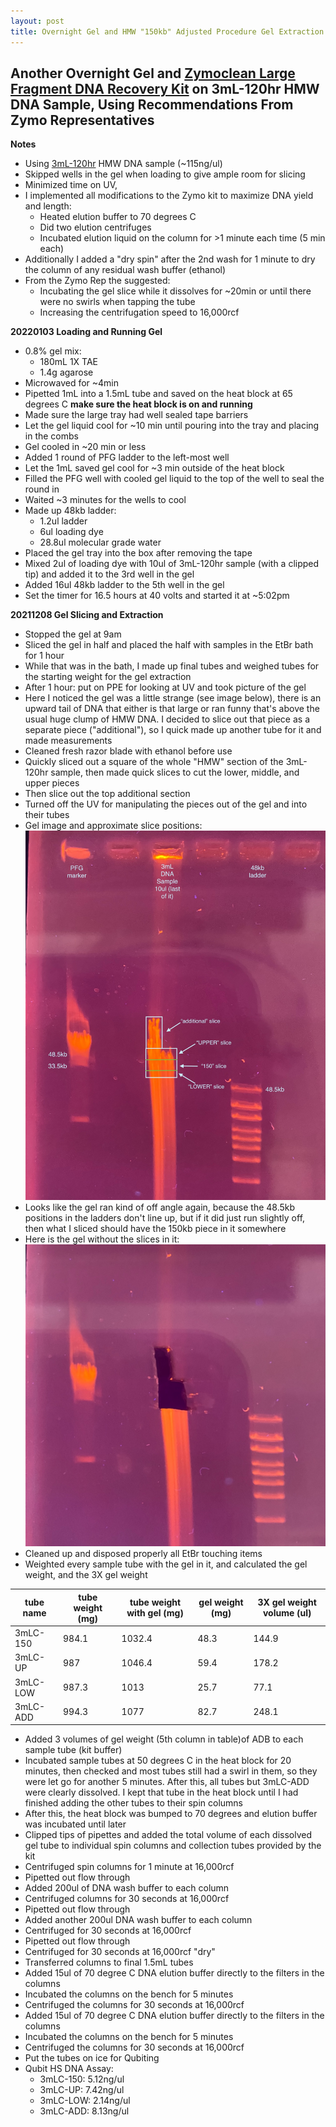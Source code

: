 ```yaml
---
layout: post
title: Overnight Gel and HMW "150kb" Adjusted Procedure Gel Extraction
---
```


## Another Overnight Gel and [Zymoclean Large Fragment DNA Recovery Kit](https://www.zymoresearch.com/products/zymoclean-large-fragment-dna-recovery) on 3mL-120hr HMW DNA Sample, Using Recommendations From Zymo Representatives


**Notes**
- Using [3mL-120hr](https://meschedl.github.io/Unckless-Lab-Notebook-Maggie/2021/11/23/HMW-Ex-6.html) HMW DNA sample (~115ng/ul)
- Skipped wells in the gel when loading to give ample room for slicing
- Minimized time on UV,
- I implemented all modifications to the Zymo kit to maximize DNA yield and length:
  - Heated elution buffer to 70 degrees C
  - Did two elution centrifuges
  - Incubated elution liquid on the column for >1 minute each time (5 min each)
- Additionally I added a "dry spin" after the 2nd wash for 1 minute to dry the column of any residual wash buffer (ethanol)
- From the Zymo Rep the suggested:
  - Incubating the gel slice while it dissolves for ~20min or until there were no swirls when tapping the tube
  - Increasing the centrifugation speed to 16,000rcf


**20220103 Loading and Running Gel**
- 0.8% gel mix:
  - 180mL 1X TAE
  - 1.4g agarose
- Microwaved for ~4min
- Pipetted 1mL into a 1.5mL tube and saved on the heat block at 65 degrees C **make sure the heat block is on and running**
- Made sure the large tray had well sealed tape barriers
- Let the gel liquid cool for ~10 min until pouring into the tray and placing in the combs
- Gel cooled in ~20 min or less
- Added 1 round of PFG ladder to the left-most well
- Let the 1mL saved gel cool for ~3 min outside of the heat block
- Filled the PFG well with cooled gel liquid to the top of the well to seal the round in
- Waited ~3 minutes for the wells to cool
- Made up 48kb ladder:
  - 1.2ul ladder
  - 6ul loading dye
  - 28.8ul molecular grade water
- Placed the gel tray into the box after removing the tape
- Mixed 2ul of loading dye with 10ul of 3mL-120hr sample (with a clipped tip) and added it to the 3rd well in the gel
- Added 16ul 48kb ladder to the 5th well in the gel
- Set the timer for 16.5 hours at 40 volts and started it at ~5:02pm


**20211208 Gel Slicing and Extraction**
- Stopped the gel at 9am
- Sliced the gel in half and placed the half with samples in the EtBr bath for 1 hour
- While that was in the bath, I made up final tubes and weighed tubes for the starting weight for the gel extraction
- After 1 hour: put on PPE for looking at UV and took picture of the gel
- Here I noticed the gel was a little strange (see image below), there is an upward tail of DNA that either is that large or ran funny that's above the usual huge clump of HMW DNA. I decided to slice out that piece as a separate piece ("additional"), so I quick made up another tube for it and made measurements
- Cleaned fresh razor blade with ethanol before use
- Quickly sliced out a square of the whole "HMW" section of the 3mL-120hr sample, then made quick slices to cut the lower, middle, and upper pieces
- Then slice out the top additional section
- Turned off the UV for manipulating the pieces out of the gel and into their tubes
- Gel image and approximate slice positions:
![](https://raw.githubusercontent.com/meschedl/Unckless-Lab-Notebook-Maggie/master/images/20220104-HMW-Gel.jpeg)
- Looks like the gel ran kind of off angle again, because the 48.5kb positions in the ladders don't line up, but if it did just run slightly off, then what I sliced should have the 150kb piece in it somewhere
- Here is the gel without the slices in it:
![](https://raw.githubusercontent.com/meschedl/Unckless-Lab-Notebook-Maggie/master/images/20220104-HMW-gel-cutout.jpeg)
- Cleaned up and disposed properly all EtBr touching items
- Weighted every sample tube with the gel in it, and calculated the gel weight, and the 3X gel weight

|tube name|tube weight (mg)| tube weight with gel (mg)|gel weight (mg)|3X gel weight volume (ul)|
|---|---|---|---|---|
|3mLC-150|984.1|1032.4|48.3|144.9|
|3mLC-UP|987|1046.4|59.4|178.2|
|3mLC-LOW|987.3|1013|25.7|77.1|
|3mLC-ADD|994.3|1077|82.7|248.1|

- Added 3 volumes of gel weight (5th column in table)of ADB to each sample tube (kit buffer)
- Incubated sample tubes at 50 degrees C in the heat block for 20 minutes, then checked and most tubes still had a swirl in them, so they were let go for another 5 minutes. After this, all tubes but 3mLC-ADD were clearly dissolved. I kept that tube in the heat block until I had finished adding the other tubes to their spin columns
- After this, the heat block was bumped to 70 degrees and elution buffer was incubated until later
- Clipped tips of pipettes and added the total volume of each dissolved gel tube to individual spin columns and collection tubes provided by the kit
- Centrifuged spin columns for 1 minute at 16,000rcf
- Pipetted out flow through
- Added 200ul of DNA wash buffer to each column
- Centrifuged columns for 30 seconds at 16,000rcf
- Pipetted out flow through
- Added another 200ul DNA wash buffer to each column
- Centrifuged for 30 seconds at 16,000rcf
- Pipetted out flow through
- Centrifuged for 30 seconds at 16,000rcf "dry"
- Transferred columns to final 1.5mL tubes
- Added 15ul of 70 degree C DNA elution buffer directly to the filters in the columns
- Incubated the columns on the bench for 5 minutes
- Centrifuged the columns for 30 seconds at 16,000rcf
- Added 15ul of 70 degree C DNA elution buffer directly to the filters in the columns
- Incubated the columns on the bench for 5 minutes
- Centrifuged the columns for 30 seconds at 16,000rcf
- Put the tubes on ice for Qubiting
- Qubit HS DNA Assay:
  - 3mLC-150: 5.12ng/ul
  - 3mLC-UP: 7.42ng/ul
  - 3mLC-LOW: 2.14ng/ul
  - 3mLC-ADD: 8.13ng/ul
